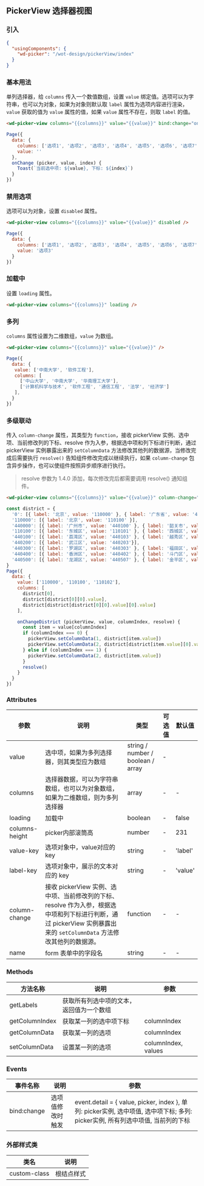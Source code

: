 ## PickerView 选择器视图

### 引入

```json
{
  "usingComponents": {
    "wd-picker": "/wot-design/pickerView/index"
  }
}
```
### 基本用法

单列选择器，给 `columns` 传入一个数值数组，设置 `value` 绑定值。选项可以为字符串，也可以为对象，如果为对象则默认取 `label` 属性为选项内容进行渲染，`value` 获取的值为 `value` 属性的值，如果 `value` 属性不存在，则取 `label` 的值。

```html
<wd-picker-view columns="{{columns}}" value="{{value}}" bind:change="onChange" />
```
```javascript
Page({
  data: {
    columns: ['选项1', '选项2', '选项3', '选项4', '选项5', '选项6', '选项7'],
    value: ''
  },
  onChange (picker, value, index) {
    Toast(`当前选中项: ${value}, 下标: ${index}`)
  }
})
```
### 禁用选项

选项可以为对象，设置 `disabled` 属性。

```html
<wd-picker-view columns="{{columns}}" value="{{value}}" disabled />
```
```javascript
Page({
  data: {
    columns: ['选项1', '选项2', '选项3', '选项4', '选项5', '选项6', '选项7'],
    value: '选项3'
  }
})
```

### 加载中

设置 `loading` 属性。

```html
<wd-picker-view columns="{{columns}}" loading />
```
### 多列

`columns` 属性设置为二维数组，`value` 为数组。

```html
<wd-picker-view columns="{{columns}}" value="{{value}}" />
```
```javascript
Page({
  data: {
   value: ['中南大学', '软件工程'],
   columns: [
     ['中山大学', '中南大学', '华南理工大学'],
     ['计算机科学与技术', '软件工程', '通信工程', '法学', '经济学']
   ],
  }
})
```

### 多级联动

传入 `column-change` 属性，其类型为 `function`，接收 pickerView 实例、选中项、当前修改列的下标、resolve 作为入参，根据选中项和列下标进行判断，通过 pickerView 实例暴露出来的 `setColumnData` 方法修改其他列的数据源，当修改完成后需要执行 `resolve()` 告知组件修改完成以继续执行，如果 `column-change` 包含异步操作，也可以使组件按照异步顺序进行执行。

> resolve 参数为 1.4.0 添加，每次修改完后都需要调用 resolve() 通知组件。

```html
<wd-picker-view columns="{{columns}}" value="{{value}}" column-change="{{onChangeDistrict}}" />
```

```javascript
const district = {
  '0': [{ label: '北京', value: '110000' }, { label: '广东省', value: '440000' }],
  '110000': [{ label: '北京', value: '110100' }],
  '440000': [{ label: '广州市', value: '440100' }, { label: '韶关市', value: '440200' }, { label: '深圳市', value: '440300' }, { label: '珠海市', value: '440400' }, { label: '汕头市', value: '440500' }],
  '110100': [{ label: '东城区', value: '110101' }, { label: '西城区', value: '110102' }, { label: '朝阳区', value: '110105' }, { label: '丰台区', value: '110106' }, { label: '石景山区', value: '110107' }],
  '440100': [{ label: '荔湾区', value: '440103' }, { label: '越秀区', value: '440104' }, { label: '海珠区', value: '440105'}],
  '440200': [{ label: '武江区', value: '440203'}],
  '440300': [{ label: '罗湖区', value: '440303' }, { label: '福田区', value: '440304' }],
  '440400': [{ label: '香洲区', value: '440402' }, { label: '斗门区', value: '440403' }, { label: '金湾区', value: '440404' }],
  '440500': [{ label: '龙湖区', value: '440507' }, { label: '金平区', value: '440511' }]
}
Page({
  data: {
    value: ['110000', '110100', '110102'],
    columns: [
      district[0],
      district[district[0][0].value],
      district[district[district[0][0].value][0].value]
    ],

    onChangeDistrict (pickerView, value, columnIndex, resolve) {
      const item = value[columnIndex]
      if (columnIndex === 0) {
        pickerView.setColumnData(1, district[item.value])
        pickerView.setColumnData(2, district[district[item.value][0].value])
      } else if (columnIndex === 1) {
        pickerView.setColumnData(2, district[item.value])
      }
      resolve()
    }
  }
})
```


### Attributes

| 参数      | 说明                                 | 类型      | 可选值       | 默认值   |
|---------- |------------------------------------ |---------- |------------- |-------- |
| value | 选中项，如果为多列选择器，则其类型应为数组 | string / number / boolean / array | - |
| columns | 选择器数据，可以为字符串数组，也可以为对象数组，如果为二维数组，则为多列选择器 | array | - | - |
| loading | 加载中 | boolean | - | false |
| columns-height | picker内部滚筒高 | number | - | 231 |
| value-key | 选项对象中，value对应的 key | string | - | 'label' |
| label-key | 选项对象中，展示的文本对应的 key | string | - | 'value' |
| column-change | 接收 pickerView 实例、选中项、当前修改列的下标、resolve 作为入参，根据选中项和列下标进行判断，通过 pickerView 实例暴露出来的 `setColumnData` 方法修改其他列的数据源。 | function | - | - |
| name | form 表单中的字段名 | string | - | - |

### Methods

| 方法名称      | 说明       | 参数   |
|------------- |----------- |---------  |
| getLabels | 获取所有列选中项的文本，返回值为一个数组 |
| getColumnIndex | 获取某一列的选中项下标 | columnIndex |
| getColumnData | 获取某一列的选项 | columnIndex |
| setColumnData | 设置某一列的选项 | columnIndex, values |

### Events

| 事件名称      | 说明                                 | 参数     |
|------------- |------------------------------------ |--------- |
| bind:change | 选项值修改时触发 | event.detail = { value, picker, index }, 单列: picker实例, 选中项值, 选中项下标; 多列: picker实例, 所有列选中项值, 当前列的下标 |

### 外部样式类

| 类名     | 说明                |
|---------|---------------------|
| custom-class | 根结点样式 |